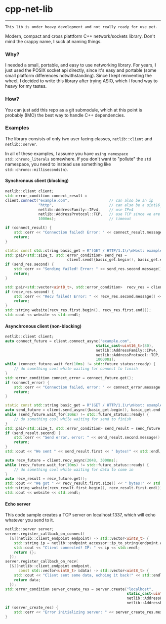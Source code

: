 # cpp-net-lib

***

    This lib is under heavy development and not really ready for use yet.

Modern, compact and cross plattform C++ network/sockets library. 
Don't mind the crappy name, I suck at naming things.

### Why?

I needed a small, portable, and easy to use networking library. 
For years, I just used the POSIX socket api directly, since it's
easy and portable (some small platform differences notwithstanding).
Since I kept reinventing the wheel, I decided to write this library 
after trying ASIO, which I found way to heavy for my tastes.

### How?

You can just add this repo as a git submodule, which at this point is
probably (IMO) the best way to handle C++ dependencies. 

### Examples

The library consists of only two user facing classes, `netlib::client` 
and `netlib::server`.

In all of these examples, I assume you have `using namespace std::chrono_literals` 
somewhere. If you don't want to "pollute" the `std` namespace, you need to
instead use something like `std::chrono::milliseconds(n)`.

#### Synchronous client (blocking)

```c++
netlib::client client;
std::error_condition connect_result = 
client.connect("example.com",                  // can also be an ip
               "http",                         // can also be a uint16_t port
               netlib::AddressFamily::IPv4,    // use IPv4
               netlib::AddressProtocol::TCP,   // use TCP since we are interested in http
               1000ms);                        // timeout

if (connect_result) {
    std::cerr << "Connection failed! Error: " << connect_result.message() << std::endl;
    return;
}

static const std::string basic_get = R"(GET / HTTP/1.1\r\nHost: example.com\r\n\r\n)";
std::pair<std::size_t, std::error_condition> send_res = 
                            client.send({basic_get.begin(), basic_get.end()}, 1000ms);
if (send_res.second) {
    std::cerr << "Sending failed! Error: " << send_res.second.message() << std::endl;
    return;
}

std::pair<std::vector<uint8_t>, std::error_condition>  recv_res = client.recv(2048, 3000ms);
if (recv_res.second) {
    std::cerr << "Recv failed! Error: " << recv_res.second.message() << std::endl;
    return;
}
std::string website(recv_res.first.begin(), recv_res.first.end());
std::cout << website << std::endl;
```
#### Asynchronous client (non-blocking)

```c++
netlib::client client;
auto connect_future = client.connect_async("example.com",
                                         static_cast<uint16_t>(80),
                                         netlib::AddressFamily::IPv4,
                                         netlib::AddressProtocol::TCP,
                                         10000ms);
while (connect_future.wait_for(10ms) != std::future_status::ready) {
    // do something cool while waiting for connect to finish
}
std::error_condition connect_error = connect_future.get();
if (connect_error) {
    std::cerr << "Connection failed, error: " << connect_error.message() << std::endl;
    return;
}

static const std::string basic_get = R"(GET / HTTP/1.1\r\nHost: example.com\r\n\r\n)";
auto send_future = client.send_async({basic_get.begin(), basic_get.end()},1000ms);
while (send_future.wait_for(10ms) != std::future_status::ready) {
    // do something cool while waiting for send to finish
}
std::pair<std::size_t, std::error_condition> send_result = send_future.get();
if (send_result.second) {
    std::cerr << "Send error, error: " << send_result.second.message() << std::endl;
    return;
}
std::cout << "We sent " << send_result.first << " bytes!" << std::endl;

auto recv_future = client.recv_async(2048, 3000ms);
while (recv_future.wait_for(10ms) != std::future_status::ready) {
    // do something cool while waiting for data to come in
}
auto recv_result = recv_future.get();
std::cout << "We got " << recv_result.first.size() << " bytes!" << std::endl;
std::string website(recv_result.first.begin(), recv_result.first.end());
std::cout << website << std::endl;
```
#### Echo server

This code sample creates a TCP server on localhost:1337, which will echo whatever you send to it.

```c++
netlib::server server;
server.register_callback_on_connect(
  [&](netlib::client_endpoint endpoint) -> std::vector<uint8_t> {
    std::string ip = netlib::endpoint_accessor::ip_to_string(endpoint.addr, endpoint.addr_len).value();  
    std::cout << "Client connected! IP: " << ip << std::endl;
    return {};
  });
server.register_callback_on_recv(
  [&](netlib::client_endpoint endpoint,
      const std::vector<uint8_t> &data) -> std::vector<uint8_t> {
    std::cout << "Client sent some data, echoing it back!" << std::endl;
    return data;
  });
std::error_condition server_create_res = server.create("localhost", 
                                                       static_cast<uint16_t>(1337), 
                                                       netlib::AddressFamily::IPv4,
                                                       netlib::AddressProtocol::TCP);
if (server_create_res) {
    std::cerr << "Error initializing server: " << server_create_res.message() << std::endl;
}
```